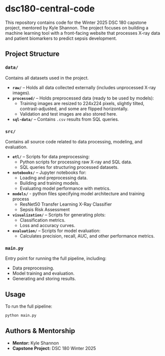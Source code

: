 # dsc180-central-code

This repository contains code for the Winter 2025 DSC 180 capstone project, mentored by Kyle Shannon. The project focuses on building a machine learning tool with a front-facing website that processes X-ray data and patient biomarkers to predict sepsis development.

## Project Structure

### `data/`
Contains all datasets used in the project.
- **`raw/`** – Holds all data collected externally (includes unprocessed X-ray images).
- **`processed/`** – Holds preprocessed data (ready to be used by models):
  - Training images are resized to 224x224 pixels, slightly tilted, contrast-adjusted, and some are flipped horizontally.
  - Validation and test images are also stored here.
- **`sql-data/`** – Contains `.csv` results from SQL queries.

### `src/`
Contains all source code related to data processing, modeling, and evaluation.
- **`etl/`** – Scripts for data preprocessing:
  - Python scripts for processing raw X-ray and SQL data.
  - SQL queries for structuring processed datasets.
- **`notebooks/`** – Jupyter notebooks for:
  - Loading and preprocessing data.
  - Building and training models.
  - Evaluating model performance with metrics.
- **`models/`** - python files specifying model architecture and training process
  - ResNet50 Transfer Learning X-Ray Classifier
  - Sepsis Risk Assessment
- **`visualization/`** – Scripts for generating plots:
  - Classification metrics.
  - Loss and accuracy curves.
- **`evaluation/`** – Scripts for model evaluation:
  - Calculates precision, recall, AUC, and other performance metrics.

### `main.py`
Entry point for running the full pipeline, including:
- Data preprocessing.
- Model training and evaluation.
- Generating and storing results.

## Usage
To run the full pipeline:
```bash
python main.py
```

## Authors & Mentorship
- **Mentor:** Kyle Shannon
- **Capstone Project:** DSC 180 Winter 2025

